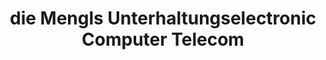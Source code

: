 ---
title: "die Mengls Unterhaltungselectronic Computer Telecom"
url: /zwettl/die-mengls-unterhaltungselectronic-computer-telecom/
shop: Elektronik
---